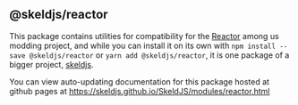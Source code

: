 ## @skeldjs/reactor

This package contains utilities for compatibility for the [Reactor](https://reactor.gg) among us modding project, and while you can install it on its own with `npm install --save @skeldjs/reactor` or `yarn add @skeldjs/reactor`, it is one package of a bigger project, [skeldjs](https://github.com/skeldjs/SkeldJS).

You can view auto-updating documentation for this package hosted at github pages at https://skeldjs.github.io/SkeldJS/modules/reactor.html
